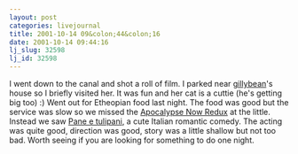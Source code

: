 ```yaml
---
layout: post
categories: livejournal
title: 2001-10-14 09&colon;44&colon;16
date: 2001-10-14 09:44:16
lj_slug: 32598
lj_id: 32598
---
```

I went down to the canal and shot a roll of film. I parked near [gillybean](http://www.livejournal.com/users/gillybean/)'s house so I briefly visited her. It was fun and her cat is a cuttie (he's getting big too) :) Went out for Etheopian food last night. The food was good but the service was slow so we missed the [Apocalypse Now Redux](http://us.imdb.com/Title?0078788) at the little. Instead we saw [Pane e tulipani](http://us.imdb.com/Title?0237539), a cute Italian romantic comedy. The acting was quite good, direction was good, story was a little shallow but not too bad. Worth seeing if you are looking for something to do one night.
